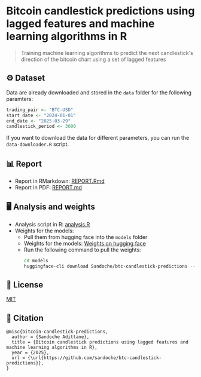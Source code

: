 # Bitcoin candlestick predictions using lagged features and machine learning algorithms in R

> Training machine learning algorithms to predict the next candlestick's direction of the bitcoin chart using a set of lagged features

## ⚙️ Dataset

Data are already downloaded and stored in the `data` folder for the following paramters:
```R
trading_pair <- "BTC-USD"
start_date <- "2024-01-01"
end_date <- "2025-03-29"
candlestick_period <- 3600
```

If you want to download the data for different parameters, you can run the `data-downloader.R` script.

## 📊 Report

- Report in RMarkdown: [REPORT.Rmd](REPORT.Rmd)
- Report in PDF: [REPORT.md](REPORT.pdf)

## 🖥 Analysis and weights

- Analysis script in R: [analysis.R](analysis.R)
- Weights for the models:
  - Pull them from hugging face into the `models` folder
  - Weights for the models: [Weights on hugging face](https://huggingface.co/Sandoche/btc-candlestick-predictions)
  - Run the following command to pull the weights:
    ```bash
    cd models
    huggingface-cli download Sandoche/btc-candlestick-predictions --local-dir .
    ```

## 📄 License

[MIT](LICENSE)

## 📖 Citation
```
@misc{bitcoin-candlestick-predictions,
  author = {Sandoche Adittane},
  title = {Bitcoin candlestick predictions using lagged features and machine learning algorithms in R},
  year = {2025},
  url = {\url{https://github.com/sandoche/btc-candlestick-predictions}},
}
```